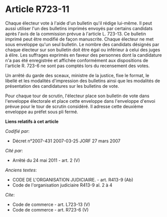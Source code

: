 # Article R723-11

Chaque électeur vote à l'aide d'un bulletin qu'il rédige lui-même. Il peut aussi utiliser l'un des bulletins imprimés envoyés
par certains candidats après l'avis de la commission prévue à l'article L. 723-13. Ce bulletin imprimé peut être modifié de
façon manuscrite. Chaque électeur ne met sous enveloppe qu'un seul bulletin. Le nombre des candidats désignés par chaque
électeur sur son bulletin doit être égal ou inférieur à celui des juges à élire. Les suffrages exprimés en faveur des
personnes dont la candidature n'a pas été enregistrée et affichée conformément aux dispositions de l'article R. 723-6 ne sont
pas comptés lors du recensement des votes. 

Un arrêté du garde des sceaux, ministre de la justice, fixe le format, le libellé et les modalités d'impression des bulletins
ainsi que les modalités de présentation des candidatures sur les bulletins de vote. 

Pour chaque tour de scrutin, l'électeur place son bulletin de vote dans l'enveloppe électorale et place cette enveloppe dans
l'enveloppe d'envoi prévue pour le tour de scrutin considéré. Il adresse cette deuxième enveloppe au préfet sous pli fermé.

**Liens relatifs à cet article**

_Codifié par_:

  - Décret n°2007-431 2007-03-25 JORF 27 mars 2007

_Cité par_:

  - Arrêté du 24 mai 2011 - art. 2 (V)

_Anciens textes_:

  - CODE DE L'ORGANISATION JUDICIAIRE. - art. R413-9 (Ab)
  - Code de l'organisation judiciaire R413-9 al. 2 à 4

_Cite_:

  - Code de commerce - art. L723-13 (V)
  - Code de commerce - art. R723-6 (V)
